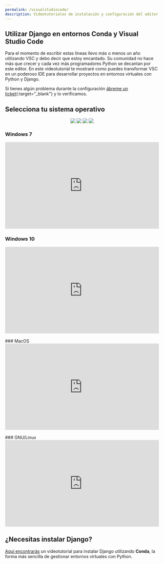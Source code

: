 ```yaml
---
permalink: /visualstudiocode/
description: Videotutoriales de instalación y configuración del editor Visual Studio Code para desarrollar con Python y Django Framework en Windows, GNU/Linux y Mac OS X.
---
```

<style>.embed-container { position: relative; padding-bottom: 56.25%; height: 0; overflow: hidden; max-width: 100%; height: auto; margin-bottom: 1rem; } .embed-container iframe, .embed-container object, .embed-container embed { position: absolute; top: 0; left: 0; width: 100%; height: 100%; }</style>
## Utilizar Django en entornos Conda y Visual Studio Code

Para el momento de escribir estas líneas llevo más o menos un año utilizando VSC y debo decir que estoy encantado. Su comunidad no hace más que crecer y cada vez más programadores Python se decantan por este editor. En este videotutorial te mostraré como puedes transformar VSC en un poderoso IDE para desarrollar proyectos en entornos virtuales con Python y Django.

Si tienes algún problema durante la configuración [ábreme un ticket](https://github.com/hcosta/instalardjango.com/issues){:target="_blank"} y lo verificamos.

## Selecciona tu sistema operativo

<div style="text-align:center;">
  <a href="#win7"><img src="{{ '/assets/img/Logo_Windows_7.png' | relative_url }}" /></a>
  <a href="#win10"><img src="{{ '/assets/img/Logo_Windows_10.png' | relative_url }}" /></a>
  <a href="#mac"><img src="{{ '/assets/img/Logo_MacOS.png' | relative_url }}" /></a>
  <a href="#linux"><img src="{{ '/assets/img/Logo_Linux.png' | relative_url }}" /></a>
</div><a name="win7"></a>

### Windows 7
<div class='embed-container'><iframe src='https://player.vimeo.com/video/254886581' frameborder='0' webkitAllowFullScreen mozallowfullscreen allowFullScreen></iframe></div>

<a name="win10"></a>
### Windows 10
<div class='embed-container'><iframe src='https://player.vimeo.com/video/254886659' frameborder='0' webkitAllowFullScreen mozallowfullscreen allowFullScreen></iframe></div>
<a name="mac"></a>
### MacOS
<div class='embed-container'><iframe src='https://player.vimeo.com/video/254886526' frameborder='0' webkitAllowFullScreen mozallowfullscreen allowFullScreen></iframe></div>
<a name="linux"></a>
### GNU/Linux
<div class='embed-container'><iframe src='https://player.vimeo.com/video/254886489' frameborder='0' webkitAllowFullScreen mozallowfullscreen allowFullScreen></iframe></div>

## ¿Necesitas instalar Django?

[Aquí encontrarás](/) un videotutorial para instalar Django utilizando **Conda**, la forma más sencilla de gestionar entornos virtuales con Python.
